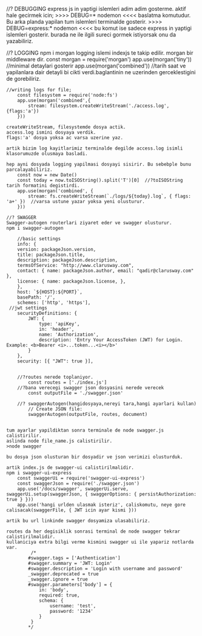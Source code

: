 //? DEBUGGING 
    express js in yaptigi islemleri adim adim gosterme.
    aktif hale gecirmek icin; >>>> DEBUG=* nodemon <<<< baslatma komutudur. Bu arka planda yapilan tum islemleri terminalde gosterir.
    >>>> DEBUG=express:* nodemon <<<< bu komut ise sadece express in yaptigi islemleri gosterir. burada ne ile ilgili sureci gormek istiyorsak onu da yazabiliriz.

//? LOGGING
    npm i morgan
    logging islemi indexjs te takip edilir. morgan bir middleware dir.
        const morgan = require('morgan')
        app.use(morgan('tiny'))   //minimal detaylari gosterir
        app.use(morgan('combined'))  //tarih saat ve yapilanlara dair detayli bi cikti verdi.baglantinin ne uzerinden gerceklestigini de gorebiliriz.

    //writing logs for file;
        const filesystem = require('node:fs')
        app.use(morgan('combined',{
            stream: filesystem.createWriteStream('./access.log',{flags:'a'})
        })) 

    createWriteStream, filesystemde dosya actik.
    access.log ismini dosyaya verdik.
    flags:'a' dosya yoksa ac varsa uzerine yaz.
    
    artik bizim log kayitlarimiz terminalde degilde access.log isimli klasorumuzde olusmaya basladi.

    hep ayni dosyada logging yapilmasi dosyayi sisirir. Bu sebebple bunu parcalayabiliriz.
        const now = new Date()
        const today = now.toISOString().split('T')[0]  //?toISOString tarih formatini degistirdi.
        app.use(morgan('combined', {
            stream: fs.createWriteStream(`./logs/${today}.log`, { flags: 'a+' })  //varsa ustune yazar yoksa yeni olusturur.
        }))

    //? SWAGGER
    Swagger-autogen routerlari ziyaret eder ve swagger olusturur.
    npm i swagger-autogen

        //basic settings
        info: {
		version: packageJson.version,
		title: packageJson.title,
		description: packageJson.description,
		termsOfService: "http://www.clarusway.com",
		contact: { name: packageJson.author, email: "qadir@clarusway.com" },
		license: { name: packageJson.license, },
	    },
	    host: `${HOST}:${PORT}`,
	    basePath: '/',
	    schemes: ['http', 'https'],
     //jwt settings
        securityDefinitions: {
            JWT: {
                type: 'apiKey',
                in: 'header',
                name: 'Authorization',
                description: 'Entry Your AccessToken (JWT) for Login. Example: <b>Bearer <i>...token...<i></b>'
            }
        },
        security: [{ "JWT": true }],


        //?routes nerede toplaniyor.
            const routes = ['./index.js']
        //?bana verecegi swagger json dosyasini nerede verecek
            const outputFile = './swagger.json'

        //? swaggerAutogen(hangidosyaya,nereyi tara,hangi ayarlari kullan)
            // Create JSON file:
            swaggerAutogen(outputFile, routes, document)


    tum ayarlar yapildiktan sonra terminale de node swagger.js calistirilir.
    aslinda node file_name.js calistirilir.
    >node swagger

    bu dosya json olusturan bir dosyadir ve json verimizi olusturduk.

    artik index.js de swagger-ui calistirilmalidir.
    npm i swagger-ui-express
        const swaggerUi = require('swagger-ui-express')
        const swaggerJson = require('./swagger.json')
        app.use('/docs/swagger', swaggerUi.serve, swaggerUi.setup(swaggerJson, { swaggerOptions: { persistAuthorization: true } }))
        app.use('hangi urlden ulasmak isteriz', caliskomutu, neye gore calisacak(swaggerFile, { JWT icin ayar kismi }))

    artik bu url linkinde swagger dosyamiza ulasabiliriz.

    routes da her degisiklik sonrasi terminal de node swagger tekrar calistirilmalidir.
    kullaniciya extra bilgi verme kismini swagger ui ile yapariz notlarda var.
             /*
            #swagger.tags = ['Authentication']
            #swagger.summary = 'JWT: Login'
            #swagger.description = 'Login with username and password'
            _swagger.deprecated = true
            _swagger.ignore = true
            #swagger.parameters['body'] = {
                in: 'body',
                required: true,
                schema: {
                    username: 'test',
                    password: '1234'
                }
             }
            */